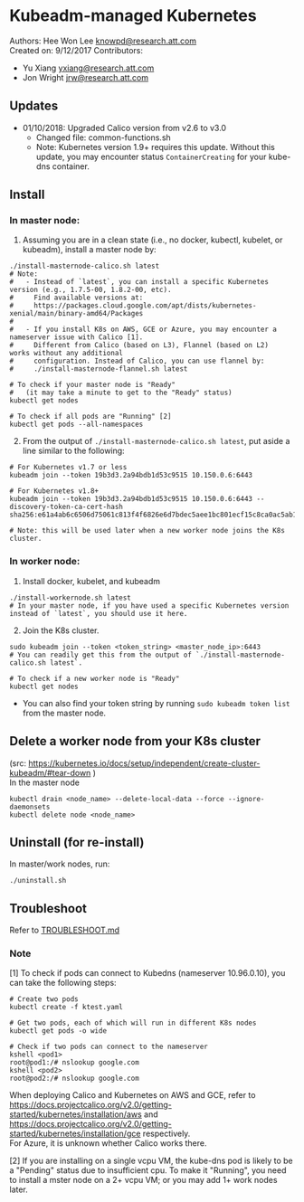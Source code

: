 # Kubeadm-managed Kubernetes
Authors: Hee Won Lee <knowpd@research.att.com>  
Created on: 9/12/2017
Contributors:
   - Yu Xiang <yxiang@research.att.com> 
   - Jon Wright <jrw@research.att.com> 

## Updates
- 01/10/2018: Upgraded Calico version from v2.6 to v3.0
   * Changed file:  common-functions.sh
   * Note: Kubernetes version 1.9+ requires this update. Without this update, you may encounter status `ContainerCreating` for your kube-dns container.

## Install
### In master node:
1. Assuming you are in a clean state (i.e., no docker, kubectl, kubelet, or kubeadm), install a master node by:  
```
./install-masternode-calico.sh latest
# Note:
#   - Instead of `latest`, you can install a specific Kubernetes version (e.g., 1.7.5-00, 1.8.2-00, etc).
#     Find available versions at:
#     https://packages.cloud.google.com/apt/dists/kubernetes-xenial/main/binary-amd64/Packages
#
#   - If you install K8s on AWS, GCE or Azure, you may encounter a nameserver issue with Calico [1].
#     Different from Calico (based on L3), Flannel (based on L2)  works without any additional 
#     configuration. Instead of Calico, you can use flannel by:
#     ./install-masternode-flannel.sh latest

# To check if your master node is "Ready"
#   (it may take a minute to get to the "Ready" status)
kubectl get nodes

# To check if all pods are "Running" [2]
kubectl get pods --all-namespaces
```

2. From the output of `./install-masternode-calico.sh latest`, put aside a line similar to the following:
```
# For Kubernetes v1.7 or less
kubeadm join --token 19b3d3.2a94bdb1d53c9515 10.150.0.6:6443

# For Kubernetes v1.8+
kubeadm join --token 19b3d3.2a94bdb1d53c9515 10.150.0.6:6443 --discovery-token-ca-cert-hash sha256:e61a4ab6c6506d75061c813f4f6826e6d7bdec5aee1bc801ecf15c8ca0ac5ab1

# Note: this will be used later when a new worker node joins the K8s cluster.
```

### In worker node:
1. Install docker, kubelet, and kubeadm
```
./install-workernode.sh latest
# In your master node, if you have used a specific Kubernetes version instead of `latest`, you should use it here.
```

2. Join the K8s cluster.
```
sudo kubeadm join --token <token_string> <master_node_ip>:6443
# You can readily get this from the output of `./install-masternode-calico.sh latest`.

# To check if a new worker node is "Ready"
kubectl get nodes
```
- You can also find your token string by running `sudo kubeadm token list` from the master node.

## Delete a worker node from your K8s cluster 
(src: https://kubernetes.io/docs/setup/independent/create-cluster-kubeadm/#tear-down )  
In the master node
```
kubectl drain <node_name> --delete-local-data --force --ignore-daemonsets
kubectl delete node <node_name>
```

## Uninstall (for re-install)
In master/work nodes, run:
```
./uninstall.sh
```

## Troubleshoot   

Refer to [TROUBLESHOOT.md](./TROUBLESHOOT.md)

### Note
[1] To check if pods can connect to Kubedns (nameserver 10.96.0.10), you can take the following steps:
```
# Create two pods
kubectl create -f ktest.yaml

# Get two pods, each of which will run in different K8s nodes
kubectl get pods -o wide

# Check if two pods can connect to the nameserver 
kshell <pod1>
root@pod1:/# nslookup google.com
kshell <pod2>
root@pod2:/# nslookup google.com
```
When deploying Calico and Kubernetes on AWS and GCE, refer to   
<https://docs.projectcalico.org/v2.0/getting-started/kubernetes/installation/aws> and   
<https://docs.projectcalico.org/v2.0/getting-started/kubernetes/installation/gce> respectively.  
For Azure, it is unknown whether Calico works there.

[2] If you are installing on a single vcpu VM, the kube-dns pod is likely to be a "Pending" status due to insufficient cpu. To make it "Running", you need to install a mster node on a 2+ vcpu VM; or you may add 1+ work nodes later.

